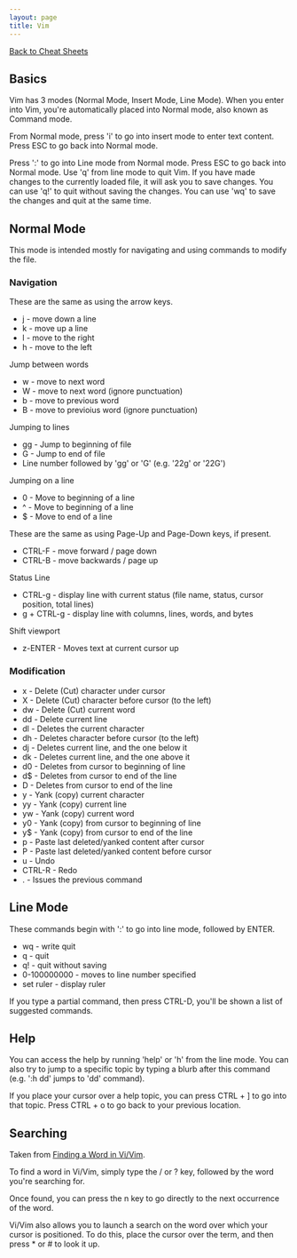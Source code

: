 ```yaml
---
layout: page
title: Vim
---
```


[Back to Cheat Sheets](/resources/cheat-sheets/)

## Basics

Vim has 3 modes (Normal Mode, Insert Mode, Line Mode). When you enter into Vim,
you're automatically placed into Normal mode, also known as Command mode.

From Normal mode, press 'i' to go into insert mode to enter text content. Press
ESC to go back into Normal mode.

Press ':' to go into Line mode from Normal mode. Press ESC to go back into
Normal mode. Use 'q' from line mode to quit Vim. If you have made changes to the
currently loaded file, it will ask you to save changes. You can use 'q!' to quit
without saving the changes. You can use 'wq' to save the changes and quit at the
same time.

## Normal Mode

This mode is intended mostly for navigating and using commands to modify the
file.

### Navigation

These are the same as using the arrow keys.

- j - move down a line
- k - move up a line
- l - move to the right
- h - move to the left

Jump between words

- w - move to next word
- W - move to next word (ignore punctuation)
- b - move to previous word
- B - move to previoius word (ignore punctuation)

Jumping to lines

- gg - Jump to beginning of file
- G - Jump to end of file
- Line number followed by 'gg' or 'G' (e.g. '22g' or '22G')

Jumping on a line

- 0 - Move to beginning of a line
- ^ - Move to beginning of a line
- \$ - Move to end of a line

These are the same as using Page-Up and Page-Down keys, if present.

- CTRL-F - move forward / page down
- CTRL-B - move backwards / page up

Status Line

- CTRL-g - display line with current status (file name, status, cursor position,
  total lines)
- g + CTRL-g - display line with columns, lines, words, and bytes

Shift viewport

- z-ENTER - Moves text at current cursor up

### Modification

- x - Delete (Cut) character under cursor
- X - Delete (Cut) character before cursor (to the left)
- dw - Delete (Cut) current word
- dd - Delete current line
- dl - Deletes the current character
- dh - Deletes character before cursor (to the left)
- dj - Deletes current line, and the one below it
- dk - Deletes current line, and the one above it
- d0 - Deletes from cursor to beginning of line
- d\$ - Deletes from cursor to end of the line
- D - Deletes from cursor to end of the line
- y - Yank (copy) current character
- yy - Yank (copy) current line
- yw - Yank (copy) current word
- y0 - Yank (copy) from cursor to beginning of line
- y\$ - Yank (copy) from cursor to end of the line
- p - Paste last deleted/yanked content after cursor
- P - Paste last deleted/yanked content before cursor
- u - Undo
- CTRL-R - Redo
- . - Issues the previous command

## Line Mode

These commands begin with ':' to go into line mode, followed by ENTER.

- wq - write quit
- q - quit
- q! - quit without saving
- 0-100000000 - moves to line number specified
- set ruler - display ruler

If you type a partial command, then press CTRL-D, you'll be shown a list of
suggested commands.

## Help

You can access the help by running 'help' or 'h' from the line mode.
You can also try to jump to a specific topic by typing a blurb after this
command (e.g. ':h dd' jumps to 'dd' command).

If you place your cursor over a help topic, you can press CTRL + ] to go into
that topic. Press CTRL + o to go back to your previous location.

## Searching

Taken from [Finding a Word in Vi/Vim].

To find a word in Vi/Vim, simply type the / or ? key, followed by the word
you're searching for.

Once found, you can press the n key to go directly to the next occurrence of the
word.

Vi/Vim also allows you to launch a search on the word over which your cursor is
positioned. To do this, place the cursor over the term, and then press \* or #
to look it up.

[finding a word in vi/vim]: http://ccm.net/faq/982-finding-a-word-in-vi-vim
